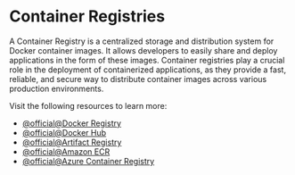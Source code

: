 # Container Registries

A Container Registry is a centralized storage and distribution system for Docker container images. It allows developers to easily share and deploy applications in the form of these images. Container registries play a crucial role in the deployment of containerized applications, as they provide a fast, reliable, and secure way to distribute container images across various production environments.

Visit the following resources to learn more:

- [@official@Docker Registry](https://docs.docker.com/registry/)
- [@official@Docker Hub](https://hub.docker.com/)
- [@official@Artifact Registry](https://cloud.google.com/artifact-registry)
- [@official@Amazon ECR](https://aws.amazon.com/ecr/)
- [@official@Azure Container Registry](https://azure.microsoft.com/en-in/products/container-registry)
